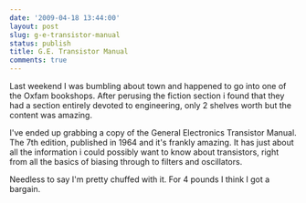 ```yaml
---
date: '2009-04-18 13:44:00'
layout: post
slug: g-e-transistor-manual
status: publish
title: G.E. Transistor Manual
comments: true
---
```


Last weekend I was bumbling about town and happened to go into one of the Oxfam bookshops. After perusing the fiction section i found that they had a section entirely devoted to engineering, only 2 shelves worth but the content was amazing.  
  
I've ended up grabbing a copy of the General Electronics Transistor Manual. The 7th edition, published in 1964 and it's frankly amazing. It has just about all the information i could possibly want to know about transistors, right from all the basics of biasing through to filters and oscillators.  
  
Needless to say I'm pretty chuffed with it. For 4 pounds I think I got a bargain.
